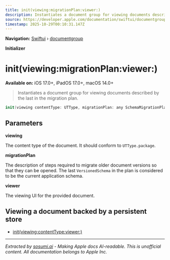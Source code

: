 ```yaml
---
title: init(viewing:migrationPlan:viewer:)
description: Instantiates a document group for viewing documents described by the last  in the migration plan.
source: https://developer.apple.com/documentation/swiftui/documentgroup/init(viewing:migrationplan:viewer:)
timestamp: 2025-10-29T00:10:31.147Z
---
```


**Navigation:** [Swiftui](/documentation/swiftui) › [documentgroup](/documentation/swiftui/documentgroup)

**Initializer**

# init(viewing:migrationPlan:viewer:)

**Available on:** iOS 17.0+, iPadOS 17.0+, macOS 14.0+

> Instantiates a document group for viewing documents described by the last  in the migration plan.

```swift
init(viewing contentType: UTType, migrationPlan: any SchemaMigrationPlan.Type, viewer: @escaping () -> Content)
```

## Parameters

**viewing**

The content type of the document. It should conform to `UTType.package`.



**migrationPlan**

The description of steps required to migrate older document versions so that they can be opened. The last `VersionedSchema` in the plan is considered to be the current application schema.



**viewer**

The viewing UI for the provided document.



## Viewing a document backed by a persistent store

- [init(viewing:contentType:viewer:)](/documentation/swiftui/documentgroup/init(viewing:contenttype:viewer:))

---

*Extracted by [sosumi.ai](https://sosumi.ai) - Making Apple docs AI-readable.*
*This is unofficial content. All documentation belongs to Apple Inc.*

